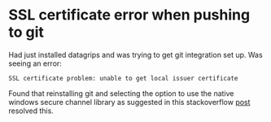 # SSL certificate error when pushing to git

Had just installed datagrips and was trying to get git integration set up. Was seeing an error:

    
    SSL certificate problem: unable to get local issuer certificate

Found that reinstalling git and selecting the option to use the native windows secure channel library as suggested in this stackoverflow [post](https://stackoverflow.com/a/45695638) resolved this. 